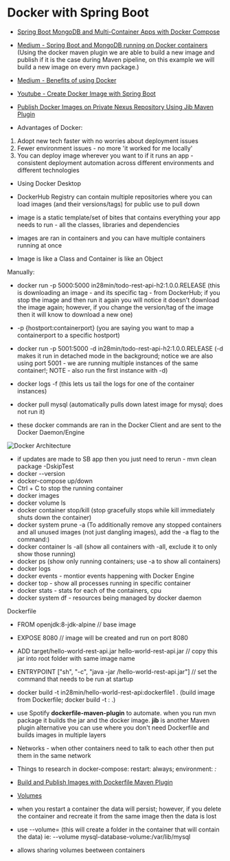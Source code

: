# Docker with Spring Boot

* [Spring Boot MongoDB and Multi-Container Apps with Docker Compose](https://nirajsonawane.github.io/2019/12/16/Spring-Boot-Mongodb-Docker-Compose/)
* [Medium - Spring Boot and MongoDB running on Docker containers](https://medium.com/@volmar.oliveira.jr/a-restapi-using-spring-boot-mongodb-running-on-docker-containers-5e530b48f45e) (Using the docker maven plugin we are able to build a new image and publish if it is the case during Maven pipeline, on this example we will build a new image on every mvn package.)
* [Medium - Benefits of using Docker](https://medium.com/uptime-99/the-benefits-of-using-docker-for-development-and-operations-2c5256ad89bc)

* [Youtube - Create Docker Image with Spring Boot](https://www.youtube.com/watch?v=FlSup_eelYE)
* [Publish Docker Images on Private Nexus Repository Using Jib Maven Plugin](https://dzone.com/articles/how-to-publish-docker-images-on-private-nexus-repo-1)

* Advantages of Docker:  
1. Adopt new tech faster with no worries about deployment issues
2. Fewer environment issues - no more 'it worked for me locally'
3. You can deploy image wherever you want to if it runs an app - consistent deployment automation across different environments and different technologies

* Using Docker Desktop

* DockerHub Registry can contain multiple repositories where you can load images (and their versions/tags) for public use to pull down
* image is a static template/set of bites that contains everything your app needs to run - all the classes, libraries and dependencies
* images are ran in containers and you can have multiple containers running at once
* Image is like a Class and Container is like an Object

Manually:

* docker run -p 5000:5000 in28min/todo-rest-api-h2:1.0.0.RELEASE  (this is downloading an image - and its specific tag - from DockerHub; if you stop the image and then run it again you will notice it doesn't download the image again; however, if you change the version/tag of the image then it will know to download a new one)
* -p {hostport:containerport} (you are saying you want to map a containerport to a specific hostport)

* docker run -p 5001:5000 -d in28min/todo-rest-api-h2:1.0.0.RELEASE  (-d makes it run in detached mode in the background; notice we are also using port 5001 - we are running multiple instances of the same container!; NOTE - also run the first instance with -d)

* docker logs -f <first few characters of container instance> (this lets us tail the logs for one of the container instances)
  
* docker pull mysql (automatically pulls down latest image for mysql; does not run it)
  
* these docker commands are ran in the Docker Client and are sent to the Docker Daemon/Engine

![Docker Architecture](https://docs.docker.com/engine/images/architecture.svg)

* if updates are made to SB app then you just need to rerun - mvn clean package -DskipTest
* docker --version
* docker-compose up/down
* Ctrl + C to stop the running container
* docker images
* docker volume ls
* docker container stop/kill <containerid> (stop gracefully stops while kill immediately shuts down the container)
* docker system prune -a (To additionally remove any stopped containers and all unused images (not just dangling images), add the -a flag to the command:)
* docker container ls -all (show all containers with -all, exclude it to only show those running)
* docker ps (show only running containers; use -a to show all containers)
* docker logs
* docker events - montior events happening with Docker Engine
* docker top <container id> - show all processes running in specific container
* docker stats - stats for each of the containers, cpu
* docker system df - resources being managed by docker daemon
  
  
Dockerfile

* FROM openjdk:8-jdk-alpine  // base image
* EXPOSE 8080  // image will be created and run on port 8080 
* ADD target/hello-world-rest-api.jar hello-world-rest-api.jar  // copy this jar into root folder with same image name
* ENTRYPOINT ["sh", "-c", "java -jar /hello-world-rest-api.jar"]   // set the command that needs to be run at startup

* docker build -t in28min/hello-world-rest-api:dockerfile1 . (build image from Dockerfile; docker build -t <repo>:<tag> .)

* use Spotify **dockerfile-maven-plugin** to automate.  when you run mvn package it builds the jar and the docker image.  **jib** is another Maven plugin alternative you can use where you don't need Dockerfile and builds images in multiple layers

* Networks - when other containers need to talk to each other then put them in the same network

* Things to research in docker-compose: restart: always; environment: <var>:<value>

* [Build and Publish Images with Dockerfile Maven Plugin](https://openliberty.io/blog/2018/09/12/build-and-push-spring-boot-docker-images.html)

* [Volumes](https://docs.docker.com/engine/reference/commandline/volume_ls/)

* when you restart a container the data will persist; however, if you delete the container and recreate it from the same image then the data is lost
* use --volume=<custom database name> (this will create a folder in the container that will contain the data) ie: --volume mysql-database-volume:/var/lib/mysql
* allows sharing volumes beetween containers
